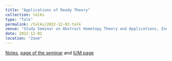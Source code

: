 ```yaml
---
title: "Applications of Reedy Theory"
collection: talks
type: "Talk"
permalink: /talks/2022-12-02-talk
venue: "Study Seminar on Abstract Homotopy Theory and Applications, Independent University of Moscow"
date: 2022-12-02
location: "Zoom"
---
```


[Notes](https://magisterlud.github.io/files/Reedy%20Cats%20and%20their%20Applications.pdf), [page of the seminar](https://sites.google.com/view/homotopy-basics-seminar) and [IUM page](https://ium.mccme.ru/f22/f22-kaledin.html)
